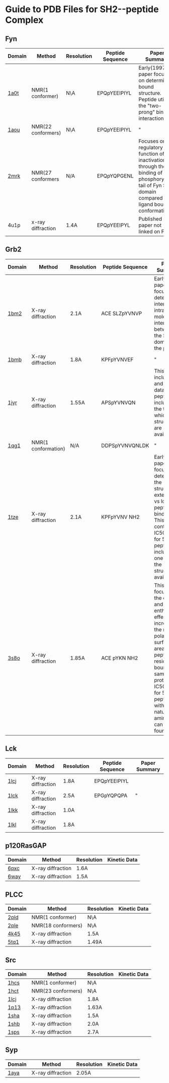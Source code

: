 # Guide to PDB Files for SH2--peptide Complex

## Fyn
| Domain | Method | Resolution | Peptide Sequence | Paper Summary |
| -----|-----|-----|-----|-----|
|[1a0t](https://www-sciencedirect-com.colorado.idm.oclc.org/science/article/pii/S0969212697002839?via%3Dihub) | NMR(1 conformer) | N\A | EPQpYEEIPIYL | Early(1997) paper focused on determining bound structure. Peptide utilizes the "two-prong" binding interaction. |
|[1aou](https://www-sciencedirect-com.colorado.idm.oclc.org/science/article/pii/S0969212697002839?via%3Dihub) | NMR(22 conformers) | N\A | EPQpYEEIPIYL | " |
|[2mrk](https://www-sciencedirect-com.colorado.idm.oclc.org/science/article/pii/S0969212616302660?via%3Dihub) | NMR(27 conformers | N/A | EPQpYQPGENL | Focuses on the regulatory function of self inactivation through the binding of the phosphorylated tail of Fyn SH2 domain compared to ligand bound conformation. |
|4u1p | x-ray diffraction | 1.4A | EPQpYEEIPYL | Published paper not linked on PDB |

## Grb2
| Domain | Method | Resolution | Peptide Sequence | Paper Summary |
| -----|-----|-----|-----|-----|
|[1bm2](https://pubs-acs-org.colorado.idm.oclc.org/doi/10.1021/jm9811007) | X-ray diffraction | 2.1A | ACE SLZpYVNVP | Early(1999) paper focused on determining inter- and intra- molecular interactions between the SH2 domain and the peptide. |
|[1bmb](https://pubs-acs-org.colorado.idm.oclc.org/doi/10.1021/jm9811007) | X-ray diffraction | 1.8A | KPFpYVNVEF | " |
|[1jyr](https://www-sciencedirect-com.colorado.idm.oclc.org/science/article/pii/S0022283601952994?via%3Dihub) | X-ray diffraction | 1.55A | APSpYVNVQN | This paper includes Kd and IC50 data for 9 peptides including the two for which structures are available. |
|[1qg1](https://www-sciencedirect-com.colorado.idm.oclc.org/science/article/pii/S0022283699927924?via%3Dihub) | NMR(1 conformation) | N/A | DDPSpYVNVQNLDK| " |
|[1tze](https://www-nature-com.colorado.idm.oclc.org/articles/nsb0796-586) | X-ray diffraction | 2.1A | KPFpYVNV NH2 | Early(1996) paper focusing on determining the structure of extended vs looped peptide binding. This paper contains IC50 data for 5 peptides including one with the structure available. |
|[3s8o](https://www-ncbi-nlm-nih-gov.colorado.idm.oclc.org/pmc/articles/PMC3218293/) | X-ray diffraction | 1.85A | ACE pYKN NH2  | This paper focuses on the entropic and enthalpic effects of increasing the non-polar surface area of peptide residues bound to a sample protein. IC50 values for 5 peptides with non-natural amino acids can be found [here](https://www-sciencedirect-com.colorado.idm.oclc.org/science/article/pii/S0065323302610058?via%3Dihub).|

## Lck
| Domain | Method | Resolution | Peptide Sequence | Paper Summary |
| -----|-----|-----|-----|-----|
|[1lcj](https://www-nature-com.colorado.idm.oclc.org/articles/362087a0) | X-ray diffraction | 1.8A | EPQpYEEIPIYL | |
|[1lck](https://www-nature-com.colorado.idm.oclc.org/articles/368764a0) | X-ray diffraction | 2.5A | EPGpYQPQPA | " |
|[1lkk](https://www-sciencedirect-com.colorado.idm.oclc.org/science/article/pii/S0022283696901126?via%3Dihub)| X-ray diffraction | 1.0A |  | |
|[1lkl](https://www-sciencedirect-com.colorado.idm.oclc.org/science/article/pii/S0022283696901126?via%3Dihub) | X-ray diffraction | 1.8A |  | |

## p120RasGAP
| Domain | Method | Resolution | Kinetic Data |
| -----|-----|-----|-----|
|[6pxc](https://www-ncbi-nlm-nih-gov.colorado.idm.oclc.org/pmc/articles/PMC7032684/) | X-ray diffraction | 1.6A |  |
|[6way](https://www-ncbi-nlm-nih-gov.colorado.idm.oclc.org/pmc/articles/PMC7397115/) | X-ray diffraction | 1.5A |  |

## PLCC
| Domain | Method | Resolution | Kinetic Data |
| -----|-----|-----|-----|
|[2pld](https://www-sciencedirect-com.colorado.idm.oclc.org/science/article/pii/0092867494901600?via%3Dihub) | NMR(1 conformer) | N\A | |
|[2ple](https://www-sciencedirect-com.colorado.idm.oclc.org/science/article/pii/0092867494901600?via%3Dihub) | NMR(18 conformers) | N\A | |
|[4k45](https://pubs-acs-org.colorado.idm.oclc.org/doi/10.1021/bi400433b) | X-ray diffraction | 1.5A |  |
|[5tq1](https://pubs-acs-org.colorado.idm.oclc.org/doi/10.1021/acs.biochem.7b00023) | X-ray diffraction | 1.49A |  |

## Src
| Domain | Method | Resolution | Kinetic Data |
| -----|-----|-----|-----|
|[1hcs](https://pubs-acs-org.colorado.idm.oclc.org/doi/abs/10.1021/bi00007a003) | NMR(1 conformer) | N\A | | 
|[1hct](https://pubs-acs-org.colorado.idm.oclc.org/doi/abs/10.1021/bi00007a003) | NMR(23 conformers) | N\A | |
|[1lcj](https://www-nature-com.colorado.idm.oclc.org/articles/362087a0) | X-ray diffraction | 1.8A |  |
|[1p13](https://pubs-acs-org.colorado.idm.oclc.org/doi/10.1021/bi0340503) | X-ray diffraction | 1.63A |  |
|[1sha](https://www-nature-com.colorado.idm.oclc.org/articles/358646a0) | X-ray diffraction | 1.5A |  |
|[1shb](https://www-nature-com.colorado.idm.oclc.org/articles/358646a0)| X-ray diffraction | 2.0A |  |
|[1sps](https://www-sciencedirect-com.colorado.idm.oclc.org/science/article/pii/009286749390405F?via%3Dihub) | X-ray diffraction | 2.7A |  |

## Syp
| Domain | Method | Resolution | Kinetic Data |
| -----|-----|-----|-----|
|[1aya](https://www-sciencedirect-com.colorado.idm.oclc.org/science/article/pii/S0969212600000447?via%3Dihub)| X-ray diffraction | 2.05A |  |
